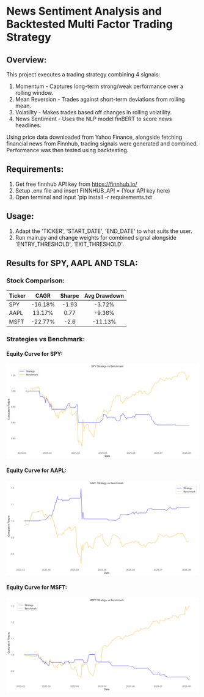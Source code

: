 # News Sentiment Analysis and Backtested Multi Factor Trading Strategy

## Overview:

This project executes a trading strategy combining 4 signals:

1. Momentum - Captures long-term strong/weak performance over a rolling window.
2. Mean Reversion - Trades against short-term deviations from rolling mean.
3. Volatility - Makes trades based off changes in rolling volatility. 
4. News Sentiment - Uses the NLP model finBERT to score news headlines. 

Using price data downloaded from Yahoo Finance, alongside fetching financial news from Finnhub, trading signals were generated and combined. Performance was then tested using backtesting. 

## Requirements:

1. Get free finnhub API key from https://finnhub.io/
2. Setup .env file and insert FINNHUB_API = (Your API key here)
3. Open terminal and input 'pip install -r requirements.txt

## Usage:

1. Adapt the 'TICKER', 'START_DATE', 'END_DATE' to what suits the user. 
2. Run main.py and change weights for combined signal alongside 'ENTRY_THRESHOLD', 'EXIT_THRESHOLD'.

## Results for SPY, AAPL AND TSLA:

### Stock Comparison:

| Ticker        | CAGR           | Sharpe  | Avg Drawdown | 
| ------------- |:--------------:|:-------:|:------------:|
| SPY           | -16.18%        | -1.93   | -3.72%       | 
| AAPL          | 13.17%         |   0.77  | -9.36%       |
| MSFT          | -22.77%        |    -2.6 | -11.13%      |

### Strategies vs Benchmark: 

#### Equity Curve for SPY:
![Equity Curve](https://github.com/TSuppiah04/News-Sentiment-Analysis-and-Backtested-Multi-Factor-Trading-Strategy/blob/main/images/equity_curve_SPY%20Strategy%20vs%20Benchmark.png)

#### Equity Curve for AAPL:
![Equity Curve](https://github.com/TSuppiah04/News-Sentiment-Analysis-and-Backtested-Multi-Factor-Trading-Strategy/blob/main/images/equity_curve_AAPL%20Strategy%20vs%20Benchmark.png)

#### Equity Curve for MSFT:
![Equity Curve](https://github.com/TSuppiah04/News-Sentiment-Analysis-and-Backtested-Multi-Factor-Trading-Strategy/blob/main/images/equity_curve_MSFT%20Strategy%20vs%20Benchmark.png)